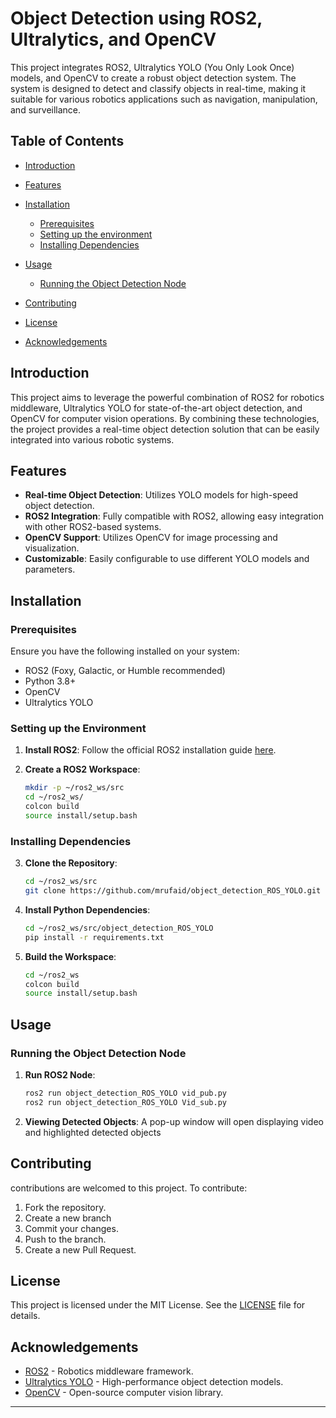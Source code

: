# Object Detection using ROS2, Ultralytics, and OpenCV

This project integrates ROS2, Ultralytics YOLO (You Only Look Once) models, and OpenCV to create a robust object detection system. The system is designed to detect and classify objects in real-time, making it suitable for various robotics applications such as navigation, manipulation, and surveillance.

## Table of Contents

- [Introduction](#introduction)
- [Features](#features)
- [Installation](#installation)
  - [Prerequisites](#prerequisites)
  - [Setting up the environment](#setting-up-the-environment)
  - [Installing Dependencies](#installing-dependencies)
- [Usage](#usage)
  - [Running the Object Detection Node](#running-the-object-detection-node)
  
- [Contributing](#contributing)
- [License](#license)
- [Acknowledgements](#acknowledgements)

## Introduction

This project aims to leverage the powerful combination of ROS2 for robotics middleware, Ultralytics YOLO for state-of-the-art object detection, and OpenCV for computer vision operations. By combining these technologies, the project provides a real-time object detection solution that can be easily integrated into various robotic systems.

## Features

- **Real-time Object Detection**: Utilizes YOLO models for high-speed object detection.
- **ROS2 Integration**: Fully compatible with ROS2, allowing easy integration with other ROS2-based systems.
- **OpenCV Support**: Utilizes OpenCV for image processing and visualization.
- **Customizable**: Easily configurable to use different YOLO models and parameters.

## Installation

### Prerequisites

Ensure you have the following installed on your system:

- ROS2 (Foxy, Galactic, or Humble recommended)
- Python 3.8+
- OpenCV
- Ultralytics YOLO

### Setting up the Environment

1. **Install ROS2**: Follow the official ROS2 installation guide [here](https://docs.ros.org/en/foxy/Installation.html).

2. **Create a ROS2 Workspace**:
    ```bash
    mkdir -p ~/ros2_ws/src
    cd ~/ros2_ws/
    colcon build
    source install/setup.bash
    ```

### Installing Dependencies

3. **Clone the Repository**:
    ```bash
    cd ~/ros2_ws/src
    git clone https://github.com/mrufaid/object_detection_ROS_YOLO.git
    ```

4. **Install Python Dependencies**:
    ```bash
    cd ~/ros2_ws/src/object_detection_ROS_YOLO
    pip install -r requirements.txt
    ```

5. **Build the Workspace**:
    ```bash
    cd ~/ros2_ws
    colcon build
    source install/setup.bash
    ```

## Usage

### Running the Object Detection Node

1. **Run ROS2 Node**:
    ```bash
    ros2 run object_detection_ROS_YOLO vid_pub.py
    ros2 run object_detection_ROS_YOLO Vid_sub.py
    ```

2. **Viewing Detected Objects**:
    A pop-up window will open displaying video and highlighted detected objects


## Contributing

contributions are welcomed to this project. To contribute:

1. Fork the repository.
2. Create a new branch 
4. Commit your changes.
5. Push to the branch.
6. Create a new Pull Request.

## License

This project is licensed under the MIT License. See the [LICENSE](LICENSE) file for details.

## Acknowledgements

- [ROS2](https://docs.ros.org/en/foxy/index.html) - Robotics middleware framework.
- [Ultralytics YOLO](https://github.com/ultralytics/yolov8) - High-performance object detection models.
- [OpenCV](https://opencv.org/) - Open-source computer vision library.

---
